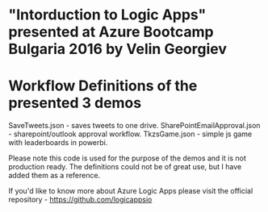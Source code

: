 # "Intorduction to Logic Apps" presented at Azure Bootcamp Bulgaria 2016 by Velin Georgiev

# Workflow Definitions of the presented 3 demos

SaveTweets.json - saves tweets to one drive.
SharePointEmailApproval.json - sharepoint/outlook approval workflow.
TkzsGame.json - simple js game with leaderboards in powerbi.

Please note this code is used for the purpose of the demos and it is not production ready.
The definitions could not be of great use, but I have added them as a reference.

If you'd like to know more about Azure Logic Apps please visit the official repository - https://github.com/logicappsio
